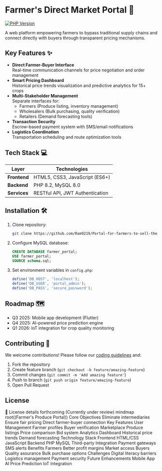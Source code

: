 # Farmer's Direct Market Portal 🌱

[![PHP Version](https://img.shields.io/badge/PHP-8.x+-purple.svg)](https://php.net/)

A web platform empowering farmers to bypass traditional supply chains and connect directly with buyers through transparent pricing mechanisms.

## Key Features ✨
- **Direct Farmer-Buyer Interface**  
  Real-time communication channels for price negotiation and order management
- **Smart Pricing Dashboard**  
  Historical price trends visualization and predictive analytics for 15+ crops
- **Multi-Stakeholder Management**  
  Separate interfaces for:
  - Farmers (Produce listing, inventory management)
  - Wholesalers (Bulk purchasing, quality verification)
  - Retailers (Demand forecasting tools)
- **Transaction Security**  
  Escrow-based payment system with SMS/email notifications
- **Logistics Coordination**  
  Transportation scheduling and route optimization tools

## Tech Stack 💻
| Layer        | Technologies                          |
|--------------|---------------------------------------|
| **Frontend** | HTML5, CSS3, JavaScript (ES6+)       |
| **Backend**  | PHP 8.2, MySQL 8.0                    |
| **Services** | RESTful API, JWT Authentication      |

## Installation 🛠️
1. Clone repository:
   ```bash
   git clone https://github.com/Ram9219/Portal-for-farmers-to-sell-the-produce-at-a-better-rate.git
   ```
2. Configure MySQL database:
   ```sql
   CREATE DATABASE farmer_portal;
   USE farmer_portal;
   SOURCE schema.sql;
   ```
3. Set environment variables in `config.php`:
   ```php
   define('DB_HOST', 'localhost');
   define('DB_USER', 'portal_admin');
   define('DB_PASS', 'secure_password'); 
   ```

## Roadmap 🗺️
- Q3 2025: Mobile app development (Flutter)
- Q4 2025: AI-powered price prediction engine
- Q1 2026: IoT integration for crop quality monitoring

## Contributing 🤝
We welcome contributions! Please follow our [coding guidelines](CONTRIBUTING.md) and:
1. Fork the repository
2. Create feature branch (`git checkout -b feature/amazing-feature`)
3. Commit changes (`git commit -m 'Add amazing feature'`)
4. Push to branch (`git push origin feature/amazing-feature`)
5. Open Pull Request

## License
📝 License details forthcoming (Currently under review)
mindmap
  root((Farmer's Produce Portal))
    Core Objectives
      Eliminate intermediaries
      Ensure fair pricing
      Direct farmer-buyer connection
    Key Features
      User Management
        Farmer profiles
        Buyer verification
      Marketplace
        Produce listings
        Price comparison
        Bid system
      Analytics Dashboard
        Historical price trends
        Demand forecasting
    Technology Stack
      Frontend
        HTML/CSS
        JavaScript
      Backend
        PHP
        MySQL
      Third-party Integration
        Payment gateways
        SMS alerts
    Benefits
      Farmers
        Better profit margins
        Market access
      Buyers
        Quality assurance
        Bulk purchase options
    Challenges
      Digital literacy barriers
      Logistics management
      Payment security
    Future Enhancements
      Mobile App
      AI Price Prediction
      IoT Integration
